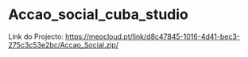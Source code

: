 # Accao_social_cuba_studio

Link do Projecto: https://meocloud.pt/link/d8c47845-1016-4d41-bec3-275c3c53e2bc/Accao_Social.zip/


